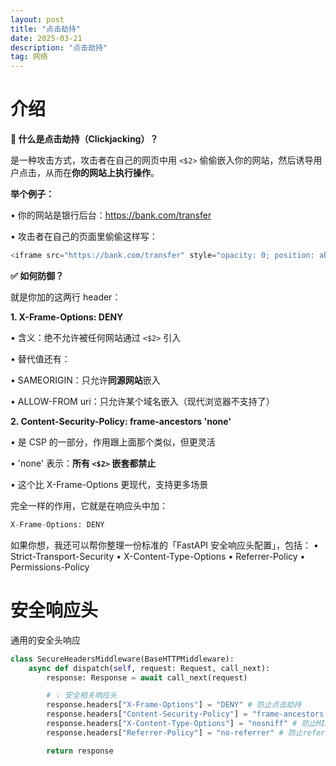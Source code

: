 ```yaml
---
layout: post
title: "点击劫持"
date: 2025-03-21
description: "点击劫持"
tag: 网络
---
```




# 介绍

**🔐 什么是点击劫持（Clickjacking）？**

是一种攻击方式，攻击者在自己的网页中用 ``<$2>`` 偷偷嵌入你的网站，然后诱导用户点击，从而在**你的网站上执行操作**。

**举个例子：**

•	你的网站是银行后台：https://bank.com/transfer

•	攻击者在自己的页面里偷偷这样写：

```python
<iframe src="https://bank.com/transfer" style="opacity: 0; position: absolute; z-index: 999;"></iframe>
```

**✅ 如何防御？**

就是你加的这两行 header：

**1. X-Frame-Options: DENY**

•	含义：绝不允许被任何网站通过 ``<$2>`` 引入

•	替代值还有：

•	SAMEORIGIN：只允许**同源网站**嵌入

•	ALLOW-FROM uri：只允许某个域名嵌入（现代浏览器不支持了）

**2. Content-Security-Policy: frame-ancestors 'none'**

•	是 CSP 的一部分，作用跟上面那个类似，但更灵活

•	'none' 表示：**所有 ``<$2>`` 嵌套都禁止**

•	这个比 X-Frame-Options 更现代，支持更多场景

完全一样的作用，它就是在响应头中加：

```python
X-Frame-Options: DENY
```

如果你想，我还可以帮你整理一份标准的「FastAPI 安全响应头配置」，包括：
•	Strict-Transport-Security
•	X-Content-Type-Options
•	Referrer-Policy
•	Permissions-Policy

# 安全响应头

通用的安全头响应

```python
class SecureHeadersMiddleware(BaseHTTPMiddleware):
    async def dispatch(self, request: Request, call_next):
        response: Response = await call_next(request)

        # 💡 安全相关响应头
        response.headers["X-Frame-Options"] = "DENY" # 防止点击劫持
        response.headers["Content-Security-Policy"] = "frame-ancestors 'none'" # 现代的iframe 限制
        response.headers["X-Content-Type-Options"] = "nosniff" # 防止MIME类型混淆
        response.headers["Referrer-Policy"] = "no-referrer" # 防止referrer泄露

        return response
```